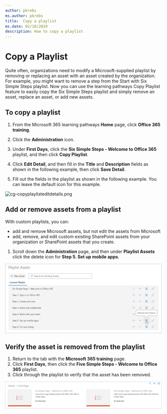 ```yaml
---
author: pkrebs
ms.author: pkrebs
title:  Copy a playlist
ms.date: 02/18/2019
description: How to copy a playlist
---
```


# Copy a Playlist
Quite often, organizations need to modify a Microsoft-supplied playlist by removing or replacing an asset with an asset created by the organization. For example, you might want to remove a step from the Start with Six Simple Steps playlist. Now you can use the learning pathways Copy Playlist feature to easily copy the Six Simple Steps playlist and simply remove an asset, replace an asset, or add new assets. 

## To copy a playlist

1. From the Microsoft 365 learning pathways **Home** page, click **Office 365 training**.
2. Click the **Administration** icon.
3. Under **First Days**, click the **Six Simple Steps - Welcome to Office 365** playlist, and then click **Copy Playlist**. 
4. Click **Edit Detail**, and then fill in the **Title** and **Description** fields as shown in the following example, then click **Save Detail**.  
 
4.	Fill out the fields in the playlist as shown in the following example. You can leave the default icon for this example. 

![cg-copyplaylisteditdetails.png](media/cg-copyplaylisteditdetails.png)

## Add or remove assets from a playlist
With custom playlists, you can:

- add and remove Microsoft assets, but not edit the assets from Microsoft
- add, remove, and edit custom existing SharePoint assets from your organization or SharePoint assets that you create. 

1. Scroll down the **Administration** page, and then under **Playlist Assets** click the delete icon for **Step 5. Set up mobile apps**. 

![cg-copyplaylistremoveasset.png](media/cg-copyplaylistremoveasset.png)

## Verify the asset is removed from the playlist
1. Return to the tab with the **Microsoft 365 training** page.
2. Click **First Days**, then click the **Five Simple Steps - Welcome to Office 365** playlist. 
3. Click through the playlist to verify that the asset has been removed.

![cg-copyplaylist5steps.png](media/cg-copyplaylist5steps.png)
